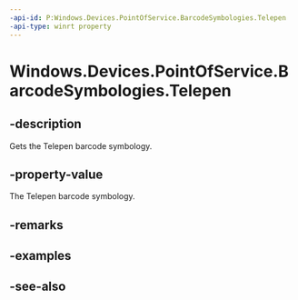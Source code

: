 ```yaml
---
-api-id: P:Windows.Devices.PointOfService.BarcodeSymbologies.Telepen
-api-type: winrt property
---
```


<!-- Property syntax
public uint Telepen { get; }
-->

# Windows.Devices.PointOfService.BarcodeSymbologies.Telepen

## -description
Gets the Telepen barcode symbology.

## -property-value
The Telepen barcode symbology.

## -remarks

## -examples

## -see-also

